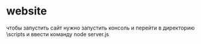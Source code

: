 # website
 
чтобы запустить сайт нужно запустить консоль и перейти в директорию \scripts и ввести команду node server.js
